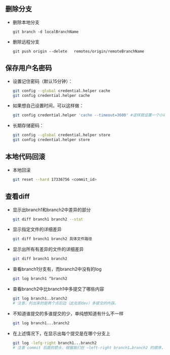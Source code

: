 ## 删除分支
- 删除本地分支
    ```shell 
    git branch -d localBranchName
    ```
- 删除远程分支
    ```shell
    git push origin --delete   remotes/origin/remoteBranchName
    ```
## 保存用户名密码
- 设置记住密码（默认15分钟）：
    ```bash
    git config --global credential.helper cache
    git config credential.helper cache
    ```
- 如果想自己设置时间，可以这样做：
    ```bash
    git config credential.helper 'cache --timeout=3600' #这样就设置一个小时之后失效
    ```
- 长期存储密码：
    ```bash 
    git config --global credential.helper store
    git config credential.helper store
    ```
##  本地代码回滚
- 本地回滚
    ```bash
    git reset --hard 17336756 <commit_id>
    ```
## 查看diff
- 显示出branch1和branch2中差异的部分
    ```bash 
    git diff branch1 branch2 --stat
    ```
- 显示指定文件的详细差异
    ```bash
    git diff branch1 branch2 具体文件路径
    ```
-  显示出所有有差异的文件的详细差异
    ```bash 
    git diff branch1 branch2
    ```
- 查看branch1分支有，而branch2中没有的log
    ```bash
    git log branch1 ^branch2
    ```
- 查看branch2中比branch1中多提交了哪些内容
    ```bash
    git log branch1..branch2
    # 注意，列出来的是两个点后边（此处即dev）多提交的内容。
    ```
- 不知道谁提交的多谁提交的少，单纯想知道有什么不一样
    ```bash
    git log branch1...branch2
    ```
- 在上述情况下，在显示出每个提交是在哪个分支上
    ```bash
    git log -lefg-right branch1...branch2
    # 注意 commit 后面的箭头，根据我们在 –left-right branch1…branch2 的顺序，左箭头 < 表示是 branch1 的，右箭头 > 表示是branch2的。
    ```

